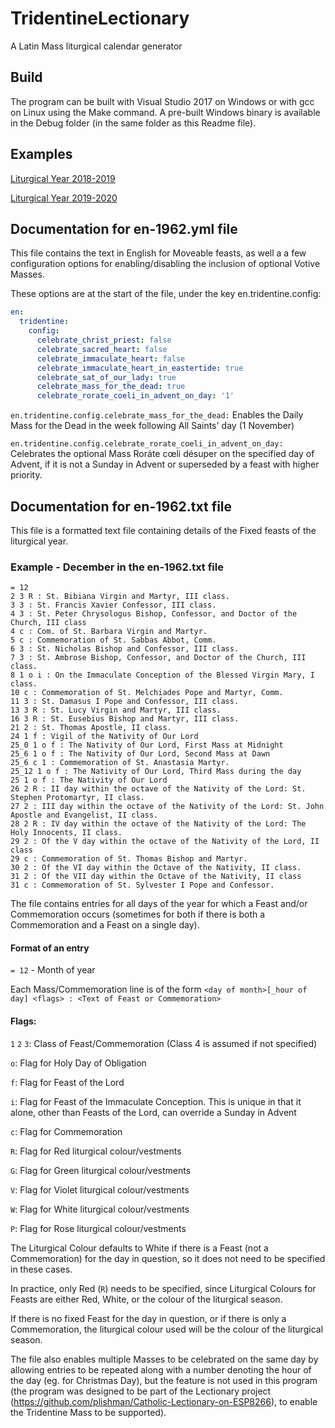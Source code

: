 # TridentineLectionary
A Latin Mass liturgical calendar generator

## Build
The program can be built with Visual Studio 2017 on Windows or with gcc on Linux using the Make command. A pre-built Windows binary is available in the Debug folder (in the same folder as this Readme file).

## Examples
[Liturgical Year 2018-2019](Debug/2019.csv)

[Liturgical Year 2019-2020](Debug/2020.csv)

## Documentation for en-1962.yml file
This file contains the text in English for Moveable feasts, as well a a few configuration options for enabling/disabling the inclusion of optional Votive Masses.

These options are at the start of the file, under the key en.tridentine.config:

```yml
en:
  tridentine:
    config:
      celebrate_christ_priest: false
      celebrate_sacred_heart: false
      celebrate_immaculate_heart: false
      celebrate_immaculate_heart_in_eastertide: true
      celebrate_sat_of_our_lady: true
      celebrate_mass_for_the_dead: true
      celebrate_rorate_coeli_in_advent_on_day: '1'
```

``` en.tridentine.config.celebrate_mass_for_the_dead: ``` Enables the Daily Mass for the Dead in the week following All Saints' day (1 November)

``` en.tridentine.config.celebrate_rorate_coeli_in_advent_on_day: ``` Celebrates the optional Mass Roráte cœli désuper on the specified day of Advent, if it is not a Sunday in Advent or superseded by a feast with higher priority.

## Documentation for en-1962.txt file
This file is a formatted text file containing details of the Fixed feasts of the liturgical year.

### Example - December in the en-1962.txt file
```
= 12
2 3 R : St. Bibiana Virgin and Martyr, III class.
3 3 : St. Francis Xavier Confessor, III class.
4 3 : St. Peter Chrysologus Bishop, Confessor, and Doctor of the Church, III class
4 c : Com. of St. Barbara Virgin and Martyr.
5 c : Commemoration of St. Sabbas Abbot, Comm.
6 3 : St. Nicholas Bishop and Confessor, III class.
7 3 : St. Ambrose Bishop, Confessor, and Doctor of the Church, III class.
8 1 o i : On the Immaculate Conception of the Blessed Virgin Mary, I class.
10 c : Commemoration of St. Melchiades Pope and Martyr, Comm.
11 3 : St. Damasus I Pope and Confessor, III class.
13 3 R : St. Lucy Virgin and Martyr, III class.
16 3 R : St. Eusebius Bishop and Martyr, III class.
21 2 : St. Thomas Apostle, II class.
24 1 f : Vigil of the Nativity of Our Lord
25_0 1 o f : The Nativity of Our Lord, First Mass at Midnight
25_6 1 o f : The Nativity of Our Lord, Second Mass at Dawn
25_6 c 1 : Commemoration of St. Anastasia Martyr.
25_12 1 o f : The Nativity of Our Lord, Third Mass during the day
25 1 o f : The Nativity of Our Lord
26 2 R : II day within the octave of the Nativity of the Lord: St. Stephen Protomartyr, II class.
27 2 : III day within the octave of the Nativity of the Lord: St. John Apostle and Evangelist, II class.
28 2 R : IV day within the octave of the Nativity of the Lord: The Holy Innocents, II class.
29 2 : Of the V day within the octave of the Nativity of the Lord, II class
29 c : Commemoration of St. Thomas Bishop and Martyr.
30 2 : Of the VI day within the Octave of the Nativity, II class.
31 2 : Of the VII day within the Octave of the Nativity, II class
31 c : Commemoration of St. Sylvester I Pope and Confessor.
```

The file contains entries for all days of the year for which a Feast and/or Commemoration occurs (sometimes for both if there is both a Commemoration and a Feast on a single day).

#### Format of an entry
``` = 12 ``` - Month of year

Each Mass/Commemoration line is of the form ```<day of month>[_hour of day] <flags> : <Text of Feast or Commemoration> ```

#### Flags:

``` 1 ``` ``` 2 ``` ``` 3 ```: Class of Feast/Commemoration (Class 4 is assumed if not specified)

``` o ```: Flag for Holy Day of Obligation

``` f ```: Flag for Feast of the Lord

``` i ```: Flag for Feast of the Immaculate Conception. This is unique in that it alone, other than Feasts of the Lord, can override a Sunday in Advent

``` c ```: Flag for Commemoration

``` R ```: Flag for Red liturgical colour/vestments

``` G ```: Flag for Green liturgical colour/vestments

``` V ```: Flag for Violet liturgical colour/vestments

``` W ```: Flag for White liturgical colour/vestments

``` P ```: Flag for Rose liturgical colour/vestments

The Liturgical Colour defaults to White if there is a Feast (not a Commemoration) for the day in question, so it does not need to be specified in these cases.

In practice, only Red (``` R ```) needs to be specified, since Liturgical Colours for Feasts are either Red, White, or the colour of the liturgical season. 

If there is no fixed Feast for the day in question, or if there is only a Commemoration, the liturgical colour used will be the colour of the liturgical season.

The file also enables multiple Masses to be celebrated on the same day by allowing entries to be repeated along with a number denoting the hour of the day (eg. for Christmas Day), but the feature is not used in this program (the program was designed to be part of the Lectionary project (https://github.com/plishman/Catholic-Lectionary-on-ESP8266), to enable the Tridentine Mass to be supported).
